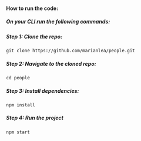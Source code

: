 #### How to run the code:

##### On your CLI run the following commands:

##### Step 1: Clone the repo:

    git clone https://github.com/marianlea/people.git

##### Step 2: Navigate to the cloned repo:

    cd people

##### Step 3: Install dependencies:

    npm install

##### Step 4: Run the project

    npm start
